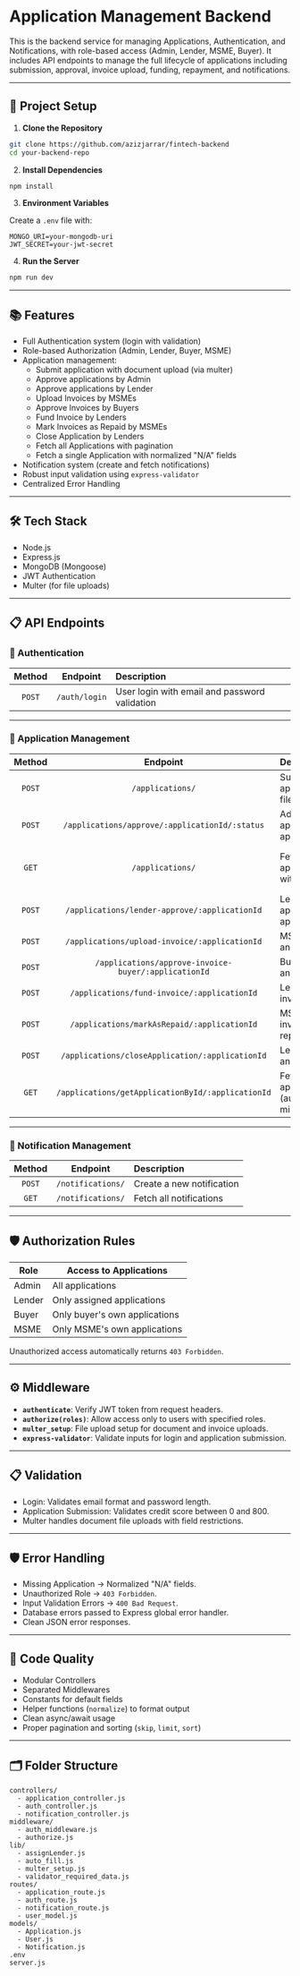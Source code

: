 # Application Management Backend

This is the backend service for managing Applications, Authentication, and Notifications, with role-based access (Admin, Lender, MSME, Buyer). It includes API endpoints to manage the full lifecycle of applications including submission, approval, invoice upload, funding, repayment, and notifications.

---

## 🚀 Project Setup

1. **Clone the Repository**
```bash
git clone https://github.com/azizjarrar/fintech-backend
cd your-backend-repo
```

2. **Install Dependencies**
```bash
npm install
```

3. **Environment Variables**

Create a `.env` file with:
```env
MONGO_URI=your-mongodb-uri
JWT_SECRET=your-jwt-secret
```

4. **Run the Server**
```bash
npm run dev
```

---

## 📚 Features

- Full Authentication system (login with validation)
- Role-based Authorization (Admin, Lender, Buyer, MSME)
- Application management:
  - Submit application with document upload (via multer)
  - Approve applications by Admin
  - Approve applications by Lender
  - Upload Invoices by MSMEs
  - Approve Invoices by Buyers
  - Fund Invoice by Lenders
  - Mark Invoices as Repaid by MSMEs
  - Close Application by Lenders
  - Fetch all Applications with pagination
  - Fetch a single Application with normalized "N/A" fields
- Notification system (create and fetch notifications)
- Robust input validation using `express-validator`
- Centralized Error Handling

---

## 🛠️ Tech Stack

- Node.js
- Express.js
- MongoDB (Mongoose)
- JWT Authentication
- Multer (for file uploads)

---

## 📋 API Endpoints

### 🔑 Authentication

| Method | Endpoint | Description |
|:------:|:--------:|:----------- |
| `POST` | `/auth/login` | User login with email and password validation |

---

### 📄 Application Management

| Method | Endpoint | Description | Role |
|:------:|:--------:|:------------|:----:|
| `POST` | `/applications/` | Submit new application (with file uploads) | MSME |
| `POST` | `/applications/approve/:applicationId/:status` | Admin approves/rejects application | Admin |
| `GET`  | `/applications/` | Fetch list of applications with pagination | Admin, Lender, Buyer, MSME |
| `POST` | `/applications/lender-approve/:applicationId` | Lender approves an application | Lender |
| `POST` | `/applications/upload-invoice/:applicationId` | MSME uploads an invoice | MSME |
| `POST` | `/applications/approve-invoice-buyer/:applicationId` | Buyer approves an invoice | Buyer |
| `POST` | `/applications/fund-invoice/:applicationId` | Lender funds an invoice | Lender |
| `POST` | `/applications/markAsRepaid/:applicationId` | MSME marks an invoice as repaid | MSME |
| `POST` | `/applications/closeApplication/:applicationId` | Lender closes an application | Lender |
| `GET`  | `/applications/getApplicationById/:applicationId` | Fetch a single application (auto-normalize missing fields) | Admin, Lender, Buyer, MSME |

---

### 🔔 Notification Management

| Method | Endpoint | Description |
|:------:|:--------:|:------------|
| `POST` | `/notifications/` | Create a new notification |
| `GET`  | `/notifications/` | Fetch all notifications |

---

## 🛡️ Authorization Rules

| Role   | Access to Applications |
|--------|-------------------------|
| Admin  | All applications |
| Lender | Only assigned applications |
| Buyer  | Only buyer's own applications |
| MSME   | Only MSME's own applications |

Unauthorized access automatically returns `403 Forbidden`.

---

## ⚙️ Middleware

- **`authenticate`**: Verify JWT token from request headers.
- **`authorize(roles)`**: Allow access only to users with specified roles.
- **`multer_setup`**: File upload setup for document and invoice uploads.
- **`express-validator`**: Validate inputs for login and application submission.

---

## 📋 Validation

- Login: Validates email format and password length.
- Application Submission: Validates credit score between 0 and 800.
- Multer handles document file uploads with field restrictions.

---

## 🛡️ Error Handling

- Missing Application → Normalized "N/A" fields.
- Unauthorized Role → `403 Forbidden`.
- Input Validation Errors → `400 Bad Request`.
- Database errors passed to Express global error handler.
- Clean JSON error responses.

---

## 🧹 Code Quality

- Modular Controllers
- Separated Middlewares
- Constants for default fields
- Helper functions (`normalize`) to format output
- Clean async/await usage
- Proper pagination and sorting (`skip`, `limit`, `sort`)

---

## 🗂️ Folder Structure

```
controllers/
  - application_controller.js
  - auth_controller.js
  - notification_controller.js
middleware/
  - auth_middleware.js
  - authorize.js
lib/
  - assignLender.js
  - auto_fill.js
  - multer_setup.js
  - validator_required_data.js
routes/
  - application_route.js
  - auth_route.js
  - notification_route.js
  - user_model.js
models/
  - Application.js
  - User.js
  - Notification.js
.env
server.js
```


